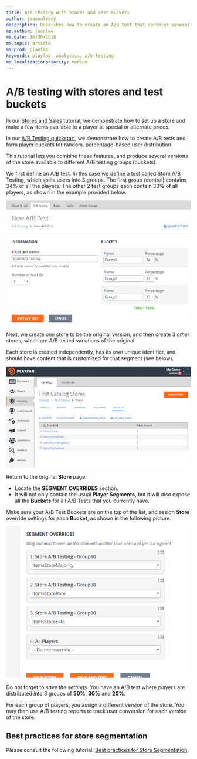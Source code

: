 ```yaml
---
title: A/B testing with Stores and Test Buckets
author: joannaleecy
description: Describes how to create an A/B test that contains several versions of a store that are available to different A/B testing groups (buckets).
ms.author: joanlee
ms.date: 10/30/2018
ms.topic: article
ms.prod: playfab
keywords: playfab, analytics, a/b testing
ms.localizationpriority: medium
---
```


# A/B testing with stores and test buckets

In our [Stores and Sales](../../commerce/stores/stores-and-sales.md) tutorial, we demonstrate how to set up a store and make a few items available to a player at special or alternate prices.

In our [A/B Testing quickstart](quickstart.md), we demonstrate how to create A/B tests and form player
buckets for random, percentage-based user distribution.

This tutorial lets you combine these features, and produce several versions of the store available to different A/B testing groups (buckets).

We first define an A/B test. In this case we define a test called Store A/B Testing, which splits users into 3 groups. The first group (control) contains 34% of all the players. The other 2 test groups each contain 33% of all players, as shown in the example provided below.

![Game Manager - New A/B Test](media/tutorials/game-manager-new-ab-test.png)  

Next, we create *one* store to be the original version, and then create 3 *other* stores, which are A/B tested variations of the original.

Each store is created independently, has its own unique identifier, and should have content that is customized for that segment (see below).

![Game Manager - Economy - Catalogs - Stores](media/tutorials/game-manager-economy-catalogs-stores.png)  

Return to the original **Store** page:

- Locate the **SEGMENT OVERRIDES** section.
- It will not only contain the usual **Player Segments**, but it will *also* expose all the **Buckets** for all A/B Tests that you currently have.

Make sure your A/B Test Buckets are on the top of the list, and assign **Store** override settings for each **Bucket**, as shown in the following picture.

![Game Manager - Stores - Segment Overrides](media/tutorials/game-manager-stores-segment-overrides.png)

Do not forget to *save the settings*. You have an A/B test where players are distributed into 3 groups of **50%**, **30%** and **20%**.

For each group of players, you assign a different version of the store. You may then use A/B testing reports to track user conversion for each version of the store.

## Best practices for store segmentation

Please consult the following tutorial: [Best practices for Store Segmentation](../../commerce/stores/best-practices-for-store-segmentation.md).
